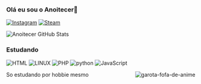 
### Olá eu sou o Anoitecer👋

[![Instagram](https://img.shields.io/badge/Instagram-E4405F?style=for-the-badge&logo=instagram&logoColor=white
)](https://www.instagram.com/gabrielandreoti/)
[![Steam](https://img.shields.io/badge/Steam-000000?style=for-the-badge&logo=steam&logoColor=white
)](https://steamcommunity.com/profiles/76561198992786774/)

![Anoitecer GitHub Stats](https://github-readme-stats.vercel.app/api?username=Anoitecer&show_icons=true&theme=dracula)

### Estudando

![HTML](https://img.shields.io/badge/HTML-239120?style=for-the-badge&logo=html5&logoColor=white
) 
![LINUX](https://img.shields.io/badge/Ubuntu-E95420?style=for-the-badge&logo=ubuntu&logoColor=white
)
![PHP](https://img.shields.io/badge/PHP-777BB4?style=for-the-badge&logo=php&logoColor=white
)
![python](https://img.shields.io/badge/Python-14354C?style=for-the-badge&logo=python&logoColor=white
)
![JavaScript](https://img.shields.io/badge/JavaScript-323330?style=for-the-badge&logo=javascript&logoColor=F7DF1E
)

<div >
<img align="right" alt="garota-fofa-de-anime" src="https://i.pinimg.com/736x/4d/44/ab/4d44abf0542f018c94229dc101bf2ad7.jpg">
</div>


So estudando por hobbie mesmo 
